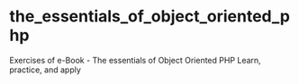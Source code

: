 # the_essentials_of_object_oriented_php
Exercises of e-Book - The essentials of Object Oriented PHP Learn, practice, and apply
